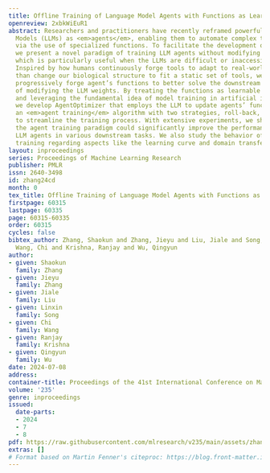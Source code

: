 ```yaml
---
title: Offline Training of Language Model Agents with Functions as Learnable Weights
openreview: 2xbkWiEuR1
abstract: Researchers and practitioners have recently reframed powerful Large Language
  Models (LLMs) as <em>agents</em>, enabling them to automate complex tasks largely
  via the use of specialized functions. To facilitate the development of LLM agents,
  we present a novel paradigm of training LLM agents without modifying the LLM weights,
  which is particularly useful when the LLMs are difficult or inaccessible for modifications.
  Inspired by how humans continuously forge tools to adapt to real-world tasks, rather
  than change our biological structure to fit a static set of tools, we propose to
  progressively forge agent’s functions to better solve the downstream tasks instead
  of modifying the LLM weights. By treating the functions as learnable ‘agent parameters’
  and leveraging the fundamental idea of model training in artificial intelligence,
  we develop AgentOptimizer that employs the LLM to update agents’ functions and devise
  an <em>agent training</em> algorithm with two strategies, roll-back, and early-stop,
  to streamline the training process. With extensive experiments, we showcase that
  the agent training paradigm could significantly improve the performance of representative
  LLM agents in various downstream tasks. We also study the behavior of the agent
  training regarding aspects like the learning curve and domain transferability.
layout: inproceedings
series: Proceedings of Machine Learning Research
publisher: PMLR
issn: 2640-3498
id: zhang24cd
month: 0
tex_title: Offline Training of Language Model Agents with Functions as Learnable Weights
firstpage: 60315
lastpage: 60335
page: 60315-60335
order: 60315
cycles: false
bibtex_author: Zhang, Shaokun and Zhang, Jieyu and Liu, Jiale and Song, Linxin and
  Wang, Chi and Krishna, Ranjay and Wu, Qingyun
author:
- given: Shaokun
  family: Zhang
- given: Jieyu
  family: Zhang
- given: Jiale
  family: Liu
- given: Linxin
  family: Song
- given: Chi
  family: Wang
- given: Ranjay
  family: Krishna
- given: Qingyun
  family: Wu
date: 2024-07-08
address:
container-title: Proceedings of the 41st International Conference on Machine Learning
volume: '235'
genre: inproceedings
issued:
  date-parts:
  - 2024
  - 7
  - 8
pdf: https://raw.githubusercontent.com/mlresearch/v235/main/assets/zhang24cd/zhang24cd.pdf
extras: []
# Format based on Martin Fenner's citeproc: https://blog.front-matter.io/posts/citeproc-yaml-for-bibliographies/
---
```


